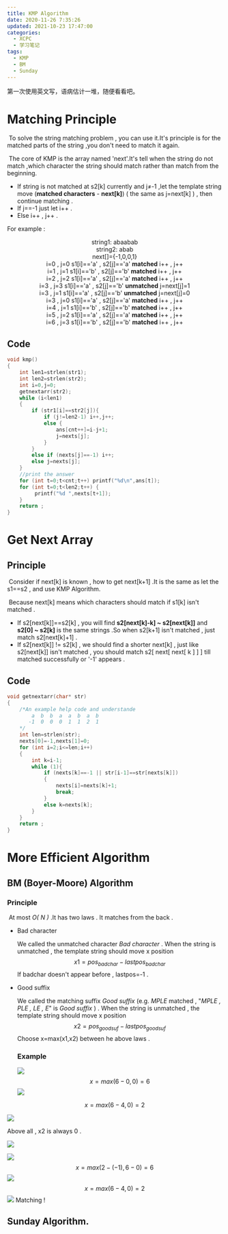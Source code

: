 ```yaml
---
title: KMP Algorithm
date: 2020-11-26 7:35:26
updated: 2021-10-23 17:47:00
categories:
  - XCPC
  - 学习笔记
tags:
  - KMP
  - BM
  - Sunday
---
```

第一次使用英文写，语病估计一堆，随便看看吧。
<!-- more -->
# Matching Principle

​		To solve the string matching problem , you can use it.It's principle is for the matched parts of the string ,you don't need to match it again.

​		The core of KMP is the array named 'next'.It's tell when the string do not match ,which character the string should match rather than match from the beginning. 

- If string is not matched at s2[k] currently and j≠-1 ,let the template string move (**matched characters** - **next[k]**) ( the same as j=next[k] ) , then continue matching .
- If j==-1 just let i++ . 
- Else i++ , j++ .

For example :

<center> string1: abaabab </center>
<center> string2: abab </center>
<center> next[]={-1,0,0,1} </center>



<center>i=0 , j=0 s1[i]=='a' , s2[j]=='a' <b>matched</b> i++ , j++ </center>
<center>i=1 , j=1 s1[i]=='b' , s2[j]=='b' <b>matched</b> i++ , j++ </center>
<center>i=2 , j=2 s1[i]=='a' , s2[j]=='a' <b>matched</b> i++ , j++ </center>
<center>i=3 , j=3 s1[i]=='a' , s2[j]=='b' <b>unmatched</b> j=next[j]=1 </center>
<center>i=3 , j=1 s1[i]=='a' , s2[j]=='b' <b>unmatched</b> j=next[j]=0 </center>
<center>i=3 , j=0 s1[i]=='a' , s2[j]=='a' <b>matched</b> i++ , j++ </center>
<center>i=4 , j=1 s1[i]=='b' , s2[j]=='b' <b>matched</b> i++ , j++ </center>
<center>i=5 , j=2 s1[i]=='a' , s2[j]=='a' <b>matched</b> i++ , j++ </center>
<center>i=6 , j=3 s1[i]=='b' , s2[j]=='b' <b>matched</b> i++ , j++ </center>

## Code

```cpp
void kmp()
{
	int len1=strlen(str1);
	int len2=strlen(str2);
	int i=0,j=0;
	getnextarr(str2);
	while (i<len1)
	{
		if (str1[i]==str2[j]){
		    if (j!=len2-1) i++,j++;
			else {
				ans[cnt++]=i-j+1;
				j=nexts[j];
			}
		}
		else if (nexts[j]==-1) i++;
		else j=nexts[j];
	}
    //print the answer
	for (int t=0;t<cnt;t++) printf("%d\n",ans[t]);
	for (int t=0;t<len2;t++) {
		 printf("%d ",nexts[t+1]);
	}
	return ;
}
```



# Get Next Array

## Principle

​		Consider if next[k] is known , how to get next[k+1] .It is the same as let the s1==s2 , and use KMP Algorithm.

​		Because next[k] means which characters should match if s1[k] isn't matched . 

- If s2[next[k]]==s2[k] , you will find **s2[next[k]-k] ~ s2[next[k]]** and **s2[0] ~ s2[k]** is the same strings .So when s2[k+1] isn't matched , just match s2[next[k]+1] .
- If s2[next[k]] != s2[k] , we should find a shorter next[k] , just like s2[next[k]] isn't matched , you should match s2[ next[ next[ k ] ] ] till matched successfully or '-1' appears . 

## Code

```cpp
void getnextarr(char* str)
{
	/*An example help code and understande
		a  b  b  a  a  b  a  b
       -1  0  0  0  1  1  2  1
	*/
	int len=strlen(str);
	nexts[0]=-1,nexts[1]=0;
	for (int i=2;i<=len;i++)
	{
		int k=i-1;
		while (1){
			if (nexts[k]==-1 || str[i-1]==str[nexts[k]]) 
			{
				nexts[i]=nexts[k]+1;
				break;
			}
			else k=nexts[k];
		}
	}
	return ;
}
```

# More Efficient Algorithm

## BM (Boyer-Moore) Algorithm

### Principle

​		At most *O( N )* .It has two laws . It matches from the back .

- Bad character

    We called the unmatched character *Bad character* . When the string is unmatched , the template string should move x position 
    $$
    x1=pos_{badchar}-lastpos_{badchar}
    $$
    If badchar doesn't appear before , lastpos=-1 .  

- Good suffix

    We called the matching suffix *Good suffix* (e.g. *MPLE* matched , "*MPLE , PLE , LE , E*" is *Good suffix* ) . When the string is unmatched , the template string should move x position 
    $$
    x2=pos_{goodsuf}-lastpos_{goodsuf}
    $$
     Choose x=max(x1,x2)  between he above laws . 

    ### Example

    ![](https://p.130014.xyz/2020/11/27/BM001.png)
    $$
    x=max(6-0,0)=6
    $$
    ![](https://p.130014.xyz/2020/11/27/BM002.png)

$$
x=max(6-4,0)=2
$$

![](https://p.130014.xyz/2020/11/27/BM003.png)

Above all , x2 is always 0 . 

![](https://p.130014.xyz/2020/11/27/BM004.png)

![](https://p.130014.xyz/2020/11/27/BM005.png)
$$
x=max(2-(-1),6-0)=6
$$
![](https://p.130014.xyz/2020/11/27/BM007.png)
$$
x=max(6-4,0)=2
$$
![](https://p.130014.xyz/2020/11/27/BM008.png)
Matching !

## Sunday Algorithm.

<!-- Q.E.D. -->